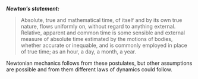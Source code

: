 ***Newton's statement:***
> Absolute, true and mathematical time, of itself and by its own true nature, flows uniformly on, without regard to anything external. Relative, apparent and common time is some sensible and external measure of absolute time estimated by the motions of bodies, whether accurate or inequable, and is commonly employed in place of true time; as an hour, a day, a month, a year.

Newtonian mechanics follows from these postulates, but other assumptions are possible and from them different laws of dynamics could follow.